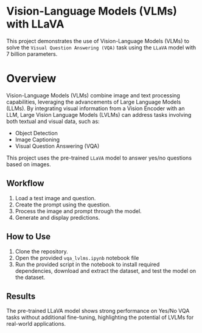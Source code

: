# Vision-Language Models (VLMs) with LLaVA

This project demonstrates the use of Vision-Language Models (VLMs) to solve the `Visual Question Answering (VQA)` task using the `LLaVA` model with 7 billion parameters.

# Overview

Vision-Language Models (VLMs) combine image and text processing capabilities, leveraging the advancements of Large Language Models (LLMs). By integrating visual information from a Vision Encoder with an LLM, Large Vision Language Models (LVLMs) can address tasks involving both textual and visual data, such as:
- Object Detection
- Image Captioning
- Visual Question Answering (VQA)

This project uses the pre-trained `LLaVA` model to answer yes/no questions based on images.

## Workflow

1. Load a test image and question.
2. Create the prompt using the question.
3. Process the image and prompt through the model.
4. Generate and display predictions.

## How to Use

1. Clone the repository.
2. Open the provided `vqa_lvlms.ipynb` notebook file
3. Run the provided script in the notebook to install required dependencies, download and extract the dataset, and test the model on the dataset.

## Results

The pre-trained LLaVA model shows strong performance on Yes/No VQA tasks without additional fine-tuning, highlighting the potential of LVLMs for real-world applications.
